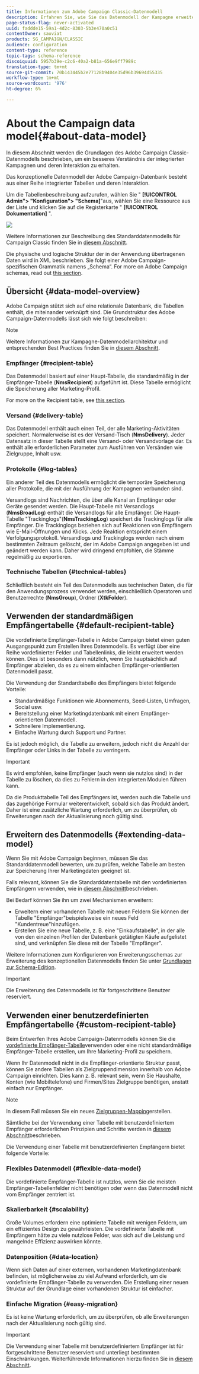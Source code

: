 ```yaml
---
title: Informationen zum Adobe Campaign Classic-Datenmodell
description: Erfahren Sie, wie Sie das Datenmodell der Kampagne erweitern, Schema bearbeiten, APIs verwenden und vieles mehr.
page-status-flag: never-activated
uuid: faddde15-59a1-4d2c-8303-5b3e470a0c51
contentOwner: sauviat
products: SG_CAMPAIGN/CLASSIC
audience: configuration
content-type: reference
topic-tags: schema-reference
discoiquuid: 5957b39e-c2c6-40a2-b81a-656e9ff7989c
translation-type: tm+mt
source-git-commit: 70b143445b2e77128b9404e35d96b39694d55335
workflow-type: tm+mt
source-wordcount: '976'
ht-degree: 6%

---
```



# About the Campaign data model{#about-data-model}

In diesem Abschnitt werden die Grundlagen des Adobe Campaign Classic-Datenmodells beschrieben, um ein besseres Verständnis der integrierten Kampagnen und deren Interaktion zu erhalten.

Das konzeptionelle Datenmodell der Adobe Campaign-Datenbank besteht aus einer Reihe integrierter Tabellen und deren Interaktion.

Um die Tabellenbeschreibung aufzurufen, wählen Sie &quot; **[!UICONTROL Admin&quot;> &quot;Konfiguration&quot;> &quot;Schema]**&quot;aus, wählen Sie eine Ressource aus der Liste und klicken Sie auf die Registerkarte &quot; **[!UICONTROL Dokumentation]** &quot;.

![](assets/data-model_documentation-tab.png)

Weitere Informationen zur Beschreibung des Standarddatenmodells für Campaign Classic finden Sie in [diesem Abschnitt](../../configuration/using/data-model-description.md).

Die physische und logische Struktur der in der Anwendung übertragenen Daten wird in XML beschrieben. Sie folgt einer Adobe Campaign-spezifischen Grammatik namens „Schema“. For more on Adobe Campaign schemas, read out [this section](../../configuration/using/about-schema-reference.md).

## Übersicht {#data-model-overview}

Adobe Campaign stützt sich auf eine relationale Datenbank, die Tabellen enthält, die miteinander verknüpft sind. Die Grundstruktur des Adobe Campaign-Datenmodells lässt sich wie folgt beschreiben:

>[!NOTE]
>
>Weitere Informationen zur Kampagne-Datenmodellarchitektur und entsprechenden Best Practices finden Sie in [diesem Abschnitt](../../configuration/using/data-model-best-practices.md#data-model-architecture).

### Empfänger {#recipient-table}

Das Datenmodell basiert auf einer Haupt-Tabelle, die standardmäßig in der Empfänger-Tabelle (**NmsRecipient**) aufgeführt ist. Diese Tabelle ermöglicht die Speicherung aller Marketing-Profil.

For more on the Recipient table, see [this section](#default-recipient-table).

### Versand {#delivery-table}

Das Datenmodell enthält auch einen Teil, der alle Marketing-Aktivitäten speichert. Normalerweise ist es der Versand-Tisch (**NmsDelivery**). Jeder Datensatz in dieser Tabelle stellt eine Versand- oder Versandvorlage dar. Es enthält alle erforderlichen Parameter zum Ausführen von Versänden wie Zielgruppe, Inhalt usw.

### Protokolle {#log-tables}

Ein anderer Teil des Datenmodells ermöglicht die temporäre Speicherung aller Protokolle, die mit der Ausführung der Kampagnen verbunden sind.

Versandlogs sind Nachrichten, die über alle Kanal an Empfänger oder Geräte gesendet werden. Die Haupt-Tabelle mit Versandlogs (**NmsBroadLog**) enthält die Versandlogs für alle Empfänger.
Die Haupt-Tabelle &quot;Trackinglogs&quot;(**NmsTrackingLog**) speichert die Trackinglogs für alle Empfänger. Die Trackinglogs beziehen sich auf Reaktionen von Empfängern wie E-Mail-Öffnungen und Klicks. Jede Reaktion entspricht einem Verfolgungsprotokoll.
Versandlogs und Trackinglogs werden nach einem bestimmten Zeitraum gelöscht, der im Adobe Campaign angegeben ist und geändert werden kann. Daher wird dringend empfohlen, die Stämme regelmäßig zu exportieren.

### Technische Tabellen {#technical-tables}

Schließlich besteht ein Teil des Datenmodells aus technischen Daten, die für den Anwendungsprozess verwendet werden, einschließlich Operatoren und Benutzerrechte (**NmsGroup**), Ordner (**XtkFolder**).

## Verwenden der standardmäßigen Empfängertabelle {#default-recipient-table}

Die vordefinierte Empfänger-Tabelle in Adobe Campaign bietet einen guten Ausgangspunkt zum Erstellen Ihres Datenmodells. Es verfügt über eine Reihe vordefinierter Felder und Tabellenlinks, die leicht erweitert werden können. Dies ist besonders dann nützlich, wenn Sie hauptsächlich auf Empfänger abzielen, da es zu einem einfachen Empfänger-orientierten Datenmodell passt.

Die Verwendung der Standardtabelle des Empfängers bietet folgende Vorteile:

* Standardmäßige Funktionen wie Abonnements, Seed-Listen, Umfragen, Social usw.
* Bereitstellung einer Marketingdatenbank mit einem Empfänger-orientierten Datenmodell.
* Schnellere Implementierung.
* Einfache Wartung durch Support und Partner.

Es ist jedoch möglich, die Tabelle zu erweitern, jedoch nicht die Anzahl der Empfänger oder Links in der Tabelle zu verringern.

>[!IMPORTANT]
>
>Es wird empfohlen, keine Empfänger (auch wenn sie nutzlos sind) in der Tabelle zu löschen, da dies zu Fehlern in den integrierten Modulen führen kann.

Da die Produkttabelle Teil des Empfängers ist, werden auch die Tabelle und das zugehörige Formular weiterentwickelt, sobald sich das Produkt ändert. Daher ist eine zusätzliche Wartung erforderlich, um zu überprüfen, ob Erweiterungen nach der Aktualisierung noch gültig sind.

## Erweitern des Datenmodells {#extending-data-model}

Wenn Sie mit Adobe Campaign beginnen, müssen Sie das Standarddatenmodell bewerten, um zu prüfen, welche Tabelle am besten zur Speicherung Ihrer Marketingdaten geeignet ist.

Falls relevant, können Sie die Standarddatentabelle mit den vordefinierten Empfängern verwenden, wie in [diesem Abschnitt](#default-recipient-table)beschrieben.

Bei Bedarf können Sie ihn um zwei Mechanismen erweitern:

* Erweitern einer vorhandenen Tabelle mit neuen Feldern Sie können der Tabelle &quot;Empfänger&quot;beispielsweise ein neues Feld &quot;Kundentreue&quot;hinzufügen.
* Erstellen Sie eine neue Tabelle, z. B. eine &quot;Einkaufstabelle&quot;, in der alle von den einzelnen Profilen der Datenbank getätigten Käufe aufgelistet sind, und verknüpfen Sie diese mit der Tabelle &quot;Empfänger&quot;.

Weitere Informationen zum Konfigurieren von Erweiterungsschemas zur Erweiterung des konzeptionellen Datenmodells finden Sie unter [Grundlagen zur Schema-Edition](../../configuration/using/about-schema-edition.md).

>[!IMPORTANT]
>
>Die Erweiterung des Datenmodells ist für fortgeschrittene Benutzer reserviert.

## Verwenden einer benutzerdefinierten Empfängertabelle {#custom-recipient-table}

Beim Entwerfen Ihres Adobe Campaign-Datenmodells können Sie die [vordefinierte Empfänger-Tabelle](#default-recipient-table)verwenden oder eine nicht standardmäßige Empfänger-Tabelle erstellen, um Ihre Marketing-Profil zu speichern.

Wenn Ihr Datenmodell nicht in die Empfänger-orientierte Struktur passt, können Sie andere Tabellen als Zielgruppendimension innerhalb von Adobe Campaign einrichten. Dies kann z. B. relevant sein, wenn Sie Haushalte, Konten (wie Mobiltelefone) und Firmen/Sites Zielgruppe benötigen, anstatt einfach nur Empfänger.

>[!NOTE]
>
>In diesem Fall müssen Sie ein neues [Zielgruppen-Mapping](../../configuration/using/target-mapping.md)erstellen.

Sämtliche bei der Verwendung einer Tabelle mit benutzerdefiniertem Empfänger erforderlichen Prinzipien und Schritte werden in [diesem Abschnitt](../../configuration/using/about-custom-recipient-table.md)beschrieben.

Die Verwendung einer Tabelle mit benutzerdefinierten Empfängern bietet folgende Vorteile:

### Flexibles Datenmodell {#flexible-data-model}

Die vordefinierte Empfänger-Tabelle ist nutzlos, wenn Sie die meisten Empfänger-Tabellenfelder nicht benötigen oder wenn das Datenmodell nicht vom Empfänger zentriert ist.

### Skalierbarkeit {#scalability}

Große Volumes erfordern eine optimierte Tabelle mit wenigen Feldern, um ein effizientes Design zu gewährleisten. Die vordefinierte Tabelle mit Empfängern hätte zu viele nutzlose Felder, was sich auf die Leistung und mangelnde Effizienz auswirken könnte.

### Datenposition {#data-location}

Wenn sich Daten auf einer externen, vorhandenen Marketingdatenbank befinden, ist möglicherweise zu viel Aufwand erforderlich, um die vordefinierte Empfänger-Tabelle zu verwenden. Die Erstellung einer neuen Struktur auf der Grundlage einer vorhandenen Struktur ist einfacher.

### Einfache Migration {#easy-migration}

Es ist keine Wartung erforderlich, um zu überprüfen, ob alle Erweiterungen nach der Aktualisierung noch gültig sind.

>[!IMPORTANT]
>
>Die Verwendung einer Tabelle mit benutzerdefiniertem Empfänger ist für fortgeschrittene Benutzer reserviert und unterliegt bestimmten Einschränkungen. Weiterführende Informationen hierzu finden Sie in [diesem Abschnitt](../../configuration/using/about-custom-recipient-table.md).
